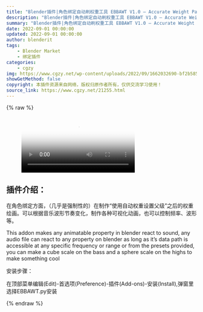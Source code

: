 ```yaml
---
title: "Blender插件|角色绑定自动刷权重工具 EBBAWT V1.0 – Accurate Weight Painting With Armature"
description: "Blender插件|角色绑定自动刷权重工具 EBBAWT V1.0 – Accurate Weight Painting With Armature"
summary: "Blender插件|角色绑定自动刷权重工具 EBBAWT V1.0 – Accurate Weight Painting With Armature"
date: 2022-09-01 00:00:00
updated: 2022-09-01 00:00:00
author: blenderit
tags: 
    - Blender Market
    - 绑定插件
categories:
    - cgzy
img: https://www.cgzy.net/wp-content/uploads/2022/09/1662032690-bf2b585aaeb7a04.jpg
showGetMethod: false
copyright: 本插件资源来自网络，版权归原作者所有，仅供交流学习使用！
source_link: https://www.cgzy.net/21255.html
---
```


{% raw %}
<figure class="wp-block-video"><video controls poster="https://www.cgzy.net/wp-content/uploads/2022/09/1662032603-f2ec1fa750e5aad.jpg" src="https://cloud.video.taobao.com/play/u/717183932/p/1/e/6/t/1/375568930296.mp4"></video></figure><div class="wp-block-pandastudio-title"><div class="title_style_01"><h2 id="h2-0">插件介绍：</h2></div></div><p>在角色绑定方面，（几乎是强制性的）在制作​​“使用自动权重设置父级”之后的权重绘画。可以根据音乐波形节奏变化，制作各种可视化动画，也可以控制频率、波形等。</p><p>This addon makes any animatable property in blender react to sound, any audio file can react to any property on blender as long as it’s data path is accessible at any specific frequency or range or from the presets provided, you can make a cube scale on the bass and a sphere scale on the highs to make something cool</p><div class="wp-block-pandastudio-title"><div class="title_style_01"><p>安装步骤：</p></div></div><p>在顶部菜单编辑(Edit)-首选项(Preference)-插件(Add-ons)-安装(Install),弹窗里选择EBBAWT.py安装</p>
<div style="display: none">cgzy</div>
{% endraw %}